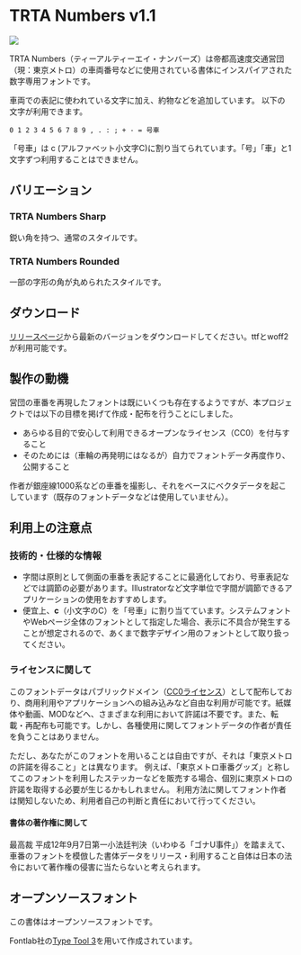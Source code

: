 # TRTA Numbers v1.1

![](./imgs/sample.png)

TRTA Numbers（ティーアルティーエイ・ナンバーズ）は帝都高速度交通営団（現：東京メトロ）の車両番号などに使用されている書体にインスパイアされた数字専用フォントです。

車両での表記に使われている文字に加え、約物などを追加しています。
以下の文字が利用できます。

```
0 1 2 3 4 5 6 7 8 9 , . : ; + - = 号車
```
「号車」は c (アルファベット小文字C)に割り当てられています。「号」「車」と1文字ずつ利用することはできません。

## バリエーション

### TRTA Numbers Sharp

鋭い角を持つ、通常のスタイルです。

### TRTA Numbers Rounded

一部の字形の角が丸められたスタイルです。

## ダウンロード

[リリースページ](https://github.com/ryo-a/TRTA-Numbers-Font/releases)から最新のバージョンをダウンロードしてください。ttfとwoff2が利用可能です。

## 製作の動機

営団の車番を再現したフォントは既にいくつも存在するようですが、本プロジェクトでは以下の目標を掲げて作成・配布を行うことにしました。

- あらゆる目的で安心して利用できるオープンなライセンス（CC0）を付与すること
- そのためには（車輪の再発明にはなるが）自力でフォントデータ再度作り、公開すること

作者が銀座線1000系などの車番を撮影し、それをベースにベクタデータを起こしています（既存のフォントデータなどは使用していません）。

## 利用上の注意点

### 技術的・仕様的な情報

- 字間は原則として側面の車番を表記することに最適化しており、号車表記などでは調節の必要があります。Illustratorなど文字単位で字間が調節できるアプリケーションの使用をおすすめします。
- 便宜上、**c**（小文字のC）を「号車」に割り当てています。システムフォントやWebページ全体のフォントとして指定した場合、表示に不具合が発生することが想定されるので、あくまで数字デザイン用のフォントとして取り扱ってください。

### ライセンスに関して

このフォントデータはパブリックドメイン（[CC0ライセンス](https://creativecommons.org/publicdomain/zero/1.0/deed.ja)）として配布しており、商用利用やアプリケーションへの組み込みなど自由な利用が可能です。紙媒体や動画、MODなどへ、さまざまな利用において許諾は不要です。また、転載・再配布も可能です。しかし、各種使用に関してフォントデータの作者が責任を負うことはありません。

ただし、あなたがこのフォントを用いることは自由ですが、それは「東京メトロの許諾を得ること」とは異なります。
例えば、「東京メトロ車番グッズ」と称してこのフォントを利用したステッカーなどを販売する場合、個別に東京メトロの許諾を取得する必要が生じるかもしれません。
利用方法に関してフォント作者は関知しないため、利用者自己の判断と責任において行ってください。

#### 書体の著作権に関して

最高裁 平成12年9月7日第一小法廷判決（いわゆる「ゴナU事件」）を踏まえて、車番のフォントを模倣した書体データをリリース・利用すること自体は日本の法令において著作権の侵害に当たらないと考えられます。

## オープンソースフォント

この書体はオープンソースフォントです。

Fontlab社の[Type Tool 3](https://www.fontlab.com/font-editor/typetool/)を用いて作成されています。
